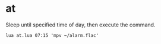 # at

Sleep until specified time of day, then execute the command.

```
lua at.lua 07:15 'mpv ~/alarm.flac'
```
